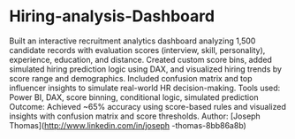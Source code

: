# Hiring-analysis-Dashboard
Built an interactive recruitment analytics dashboard analyzing 1,500 candidate records with evaluation scores (interview, skill, personality), experience, education, and distance. Created custom score bins, added simulated hiring prediction logic using DAX, and visualized hiring trends by score range and demographics. Included confusion matrix and top influencer insights to simulate real-world HR decision-making.
Tools used: Power BI, DAX, score binning, conditional logic, simulated prediction
Outcome: Achieved ~65% accuracy using score-based rules and visualized insights with confusion matrix and score thresholds.
Author: [Joseph Thomas](http://www.linkedin.com/in/joseph -thomas-8bb86a8b)

